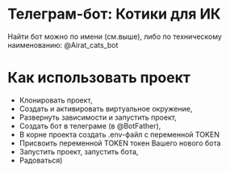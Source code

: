 # Телеграм-бот: Котики для ИК

Найти бот можно по имени (см.выше), либо по техническому наименованию: @Airat_cats_bot


# Как использовать проект
- Клонировать проект,
- Создать и активировать виртуальное окружение,
- Развернуть зависимости и запустить проект,
- Создать бот в телеграме (в @BotFather),
- В корне проекта создать .env-файл с переменной TOKEN
- Присвоить переменной TOKEN токен Вашего нового бота
- Запустить проект, запустить бота, 
- Радоваться)
